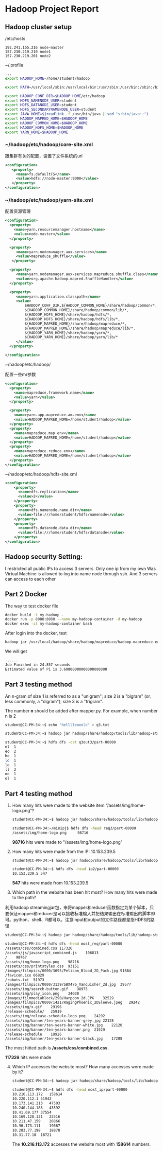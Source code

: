 # Hadoop Project Report

## Hadoop cluster setup

/etc/hosts

```hosts
192.241.155.216 node-master
157.230.219.210 node1
157.230.219.201 node2
```



~/.profile

```bash
...
export HADOOP_HOME=/home/student/hadoop

export PATH=/usr/local/sbin:/usr/local/bin:/usr/sbin:/usr/bin:/sbin:/bin:$HADOOP_HOME/bin:$HADOOP_HOME/sbin

export HADOOP_CONF_DIR=$HADOOP_HOME/etc/hadoop
export HDFS_NAMENODE_USER=student
export HDFS_DATANODE_USER=student
export HDFS_SECONDARYNAMENODE_USER=student
export JAVA_HOME=$(readlink -f /usr/bin/java | sed "s:bin/java::")
export HADOOP_MAPRED_HOME=$HADOOP_HOME
export HADOOP_COMMON_HOME=$HADOOP_HOME
export HADOOP_HDFS_HOME=$HADOOP_HOME
export YARN_HOME=$HADOOP_HOME
```



### ~/hadoop/etc/hadoop/core-site.xml

跟集群有关的配置，设置了文件系统的url

```xml
<configuration>
   <property>
     <name>fs.defaultFS</name>
     <value>hdfs://node-master:9000</value>
   </property>
</configuration>
```

### ~/hadoop/etc/hadoop/yarn-site.xml

配置资源管理

```xml
<configuration>
  <property>
    <name>yarn.resourcemanager.hostname</name>
    <value>node-master</value>
  </property>

  <property>
     <name>yarn.nodemanager.aux-services</name>
     <value>mapreduce_shuffle</value>
   </property>

  <property>
     <name>yarn.nodemanager.aux-services.mapreduce.shuffle.class</name>
     <value>org.apache.hadoop.mapred.ShuffleHandler</value>
  </property>

  <property>
     <name>yarn.application.classpath</name>
     <value>
	     $HADOOP_CONF_DIR,${HADOOP_COMMON_HOME}/share/hadoop/common/*,
	     ${HADOOP_COMMON_HOME}/share/hadoop/common/lib/*,
	     ${HADOOP_HDFS_HOME}/share/hadoop/hdfs/*,
	     ${HADOOP_HDFS_HOME}/share/hadoop/hdfs/lib/*,
	     ${HADOOP_MAPRED_HOME}/share/hadoop/mapreduce/*,
	     ${HADOOP_MAPRED_HOME}/share/hadoop/mapreduce/lib/*,
	     ${HADOOP_YARN_HOME}/share/hadoop/yarn/*,
	     ${HADOOP_YARN_HOME}/share/hadoop/yarn/lib/*
     </value>
  </property>

</configuration>
```



~/hadoop/etc/hadoop/

配置一些mr参数

```xml
<configuration>
  <property>
    <name>mapreduce.framework.name</name>
    <value>yarn</value>
  </property>

  <property>
    <name>yarn.app.mapreduce.am.env</name>
    <value>HADOOP_MAPRED_HOME=/home/student/hadoop</value>
  </property>
  <property>
    <name>mapreduce.map.env</name>
    <value>HADOOP_MAPRED_HOME=/home/student/hadoop</value>
  </property>
  <property>
    <name>mapreduce.reduce.env</name>
    <value>HADOOP_MAPRED_HOME=/home/student/hadoop</value>
  </property>
</configuration>
```



~/hadoop/etc/hadoop/hdfs-site.xml

```xml
<configuration>
    <property>
      <name>dfs.replication</name>
      <value>2</value>
    </property>
    <property>
      <name>dfs.namenode.name.dir</name>
      <value>file:///home/student/hdfs/namenode</value>
    </property>
    <property>
      <name>dfs.datanode.data.dir</name>
      <value>file:///home/student/hdfs/datanode</value>
    </property>
</configuration>
```



## Hadoop security Setting:

I restricted all public IPs to access 3 servers. Only one ip from my own Was Virtual Machine is allowed to log into name node  through ssh. And 3 servers can access to each other



## Part 2 Docker

The way to test docker file 

```bash
docker build -t my-hadoop .
docker run -p 8088:8088 --name my-hadoop-container -d my-hadoop
docker exec -it my-hadoop-container bash

```

After login into the docker, test 

```bash
hadoop jar /usr/local/hadoop/share/hadoop/mapreduce/hadoop-mapreduce-examples-3.2.0.jar pi 2 5
```

We will get 

```bash
......
Job Finished in 24.857 seconds
Estimated value of Pi is 3.60000000000000000000
```



## Part 3 testing method

An n-gram of size 1 is referred to as a "unigram"; size 2 is a "bigram" (or, less commonly, a
"digram"); size 3 is a "trigram". 

The number **n** should be added after mapper.py. For example, when number n is 2

```bash
student@CC-PM-34:~$ echo "helllleoeold" > q3.txt
```

```bash
student@CC-PM-34:~$ hadoop jar hadoop/share/hadoop/tools/lib/hadoop-streaming-3.2.0.jar -file mapper.py -mapper 'mapper.py 2' -file reducer.py -reducer reducer.py -input q3.txt -output q3out3
```

```bash
student@CC-PM-34:~$ hdfs dfs -cat q3out3/part-00000
el	1
eo	2
he	1
ld	1
le	1
ll	3
oe	1
ol	1
```



## Part 4 testing method

1. How many hits were made to the website item “/assets/img/home-logo.png”?

   ```bash
   student@CC-PM-34:~$ hadoop jar hadoop/share/hadoop/tools/lib/hadoop-streaming-3.2.0.jar -file minipj/mapper_req.py -mapper mapper_req.py -file minipj/reducer_req.py -reducer reducer_req.py -input access_log -output req3
   ```

   ```bash
   student@CC-PM-34:~/minipj$ hdfs dfs -head req3/part-00000
   /assets/img/home-logo.png	 98716
   ```

   **98716** hits were made to "/assets/img/home-logo.png"

   

2. How many hits were made from the IP: 10.153.239.5

   ```bash
   student@CC-PM-34:~$ hadoop jar hadoop/share/hadoop/tools/lib/hadoop-streaming-3.2.0.jar -file minipj/mapper_ip.py -mapper mapper_ip.py -file minipj/reducer_ip.py -reducer reducer_ip.py -input access_log -output ip2
   ```

   ```bash
   student@CC-PM-34:~$ hdfs dfs -head ip2/part-00000
   10.153.239.5	547
   ```

   **547** hits were made from 10.153.239.5

3. Which path in the website has been hit most? How many hits were made to
   the path?

利用hadoop streamingjar包，来将mapper和reducer函数指定为某个脚本，只要保证mapper和reducer是可以接收标准输入并把结果输出在标准输出的脚本即可。python、shell、R都可以。注意input和output的文件路径都是指HDFS的路径

   ```bash
   student@CC-PM-34:~$ hadoop jar hadoop/share/hadoop/tools/lib/hadoop-streaming-3.2.0.jar -file minipj/mapper_req.py -mapper mapper_req.py -file minipj/reducer_sort.py -reducer reducer_sort.py -input access_log -output most_req
   ```

   ```bash
   student@CC-PM-34:~$ hdfs dfs -head most_req/part-00000
   /assets/css/combined.css	117326
   /assets/js/javascript_combined.js	106813
   /	98767
   /assets/img/home-logo.png	98716
   /assets/css/printstyles.css	93151
   /images/filmpics/0000/3695/Pelican_Blood_2D_Pack.jpg	91884
   /favicon.ico	66829
   /robots.txt	51973
   /images/filmpics/0000/3139/SBX476_Vanquisher_2d.jpg	39577
   /assets/img/search-button.gif	38975
   /assets/img/play_icon.png	34030
   /images/filmmediablock/290/Harpoon_2d.JPG	32529
   /images/filmpics/0000/1421/RagingPhoenix_2DSleeve.jpeg	29242
   /assets/img/x.gif	29196
   /release-schedule/	25919
   /assets/img/release-schedule-logo.png	24292
   /assets/img/banner/ten-years-banner-grey.jpg	22128
   /assets/img/banner/ten-years-banner-white.jpg	22120
   /assets/img/banner/ten-years-banner.png	21929
   /release-schedule	18926
   /assets/img/banner/ten-years-banner-black.jpg	17208
   ```

   The most hitted path is **/assets/css/combined.css**. 

   **117326** hits were made

4. Which IP accesses the website most? How many accesses were made by it?

   ```bash
   student@CC-PM-34:~$ hadoop jar hadoop/share/hadoop/tools/lib/hadoop-streaming-3.2.0.jar -file minipj/mapper_ip.py -mapper mapper_ip.py -file minipj/reducer_sort.py -reducer reducer_sort.py -input access_log -output most_ip
   ```

   ```bash
   student@CC-PM-34:~$ hdfs dfs -head most_ip/part-00000
   10.216.113.172	158614
   10.220.112.1	51942
   10.173.141.213	47503
   10.240.144.183	43592
   10.41.69.177	37554
   10.169.128.121	22516
   10.211.47.159	20866
   10.96.173.111	19667
   10.203.77.198	18878
   10.31.77.18	18721
   ```

   The **10.216.113.172** accesses the website most with **158614** numbers.

